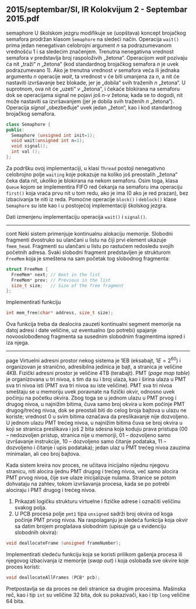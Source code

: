 2015/septembar/SI, IR Kolokvijum 2 - Septembar 2015.pdf
--------------------------------------------------------------------------------
semaphore
U školskom jezgru modifikuje se (uopštava)  koncept brojačkog semafora prodržan klasom
`Semaphore` na sledeći način. Operacija `wait()` prima jedan nenegativan celobrojni argument
*n* sa podrazumevanom vrednošću 1 i sa sledećim značenjem.  Trenutna nenegativna vrednost
semafora *v* predstavlja broj raspoloživih „žetona“.  Operacijom *wait* pozivaju
ća nit „traži“ *n* „žetona“ (kod standardnog brojačkog semafora *n* je uvek podrazumevano 1). Ako je trenutna
vrednost *v* semafora veća ili jednaka argumentu *n* operacije *wait*,  ta vrednost v će biti
umanjena za *n*, a nit će nastaviti izvršavanje bez blokade,  jer je „dobila“  svih traženih *n*
„žetona“. U suprotnom, ova nit će „uzeti“ *v* „žetona“, i čekaće blokirana na semaforu dok se
operacijama signal ne pojavi još *n-v* žetona;  kada se to dogodi,  nit može nastaviti sa
izvršavanjem (jer je dobila svih traženih *n* „žetona“).  Operacija *signal* „obezbeđuje“  uvek
jedan „žeton“, kao i kod standardnog brojačkog semafora.
```cpp
class Semaphore {
public:
  Semaphore (unsigned int init=1);
  void wait(unsigned int n=1);
  void signal();
  int val ();
};
```
Za podršku ovoj implementaciji, u klasi `Thread` postoji nenegativno celobrojno polje
`waiting` koje pokazuje na koliko još preostalih „žetona“ čeka data nit, ukoliko je blokirana na
nekom semaforu.  Osim toga, klasa `Queue` kojom se implementira FIFO red čekanja na
semaforu ima operaciju `first()` koja vraća prvu nit u tom redu,  ako je ima (0 ako je red
prazan),  bez izbacivanja te niti iz reda.  Pomoćne operacije `block()`  i `deblock()`  klase
`Semaphore` su iste kao i u postojećoj implementaciji školskog jezgra.

Dati izmenjenu implementaciju operacija `wait()` i `signal()`.

--------------------------------------------------------------------------------
cont
Neki sistem primenjuje kontinualnu alokaciju memorije.  Slobodni fragmenti dvostruko su
ulančani u listu na čiji prvi element ukazuje `fmem_head`.  Fragmenti su ulančani u listu po
rastućem redosledu svojih početnih adresa.   Svaki slobodni fragment predstavljen je
strukturom `FreeMem` koja je smeštena na sam početak tog slobodnog fragmenta:
```cpp
struct FreeMem {
  FreeMem* next; // Next in the list
  FreeMem* prev; // Previous in the list
  size_t size;   // Size of the free fragment
};
```
Implementirati funkciju
```cpp
int mem_free(char* address, size_t size);
```
Ova funkcija treba da dealocira zauzeti kontinualni segment memorije na datoj adresi i date
veličine,  uz eventualno (po potrebi)  spajanje novooslobođenog fragmenta sa susednim
slobodnim fragmentima ispred i iza njega.

--------------------------------------------------------------------------------
page
Virtuelni adresni prostor nekog sistema je 1EB (eksabajt, $1E=2^{60}$) i organizovan je stranično,
adresibilna jedinica je bajt, a stranica je veličine 4KB. Fizički adresni prostor je veličine 4TB
(terabajt).  PMT (*page map table*)  je organizovana u tri nivoa,  s tim da su i broj ulaza,  kao i
širina ulaza u PMT sva tri nivoa isti (PMT sva tri nivoa su iste veličine). PMT sva tri nivoa
smeštaju se u memoriju uvek poravnate na fizički okvir,  odnosno uvek počinju na početku
okvira.  Zbog toga se u jednom ulazu u PMT prvog i drugog nivoa,  u najnižim bitima, čuva
samo broj okvira u kom počinje PMT drugog/trećeg nivoa, dok se preostali biti do celog broja
bajtova u ulazu ne koriste;  vrednost 0 u svim bitima označava da preslikavanje nije
dozvoljeno. U jednom ulazu PMT trećeg nivoa, u najnižim bitima čuva se broj okvira u koji
se stranica preslikava i još 2 bita sdesna koja koduju prava pristupa (00 – nedozvoljen pristup,
stranica nije u memoriji, 01 – dozvoljeno samo izvršavanje instrukcije, 10 – dozvoljeno samo
čitanje podataka,  11 –  dozvoljeno i čitanje i upis podataka);  jedan ulaz u PMT trećeg nivoa
zauzima minimalan, ali ceo broj bajtova.

Kada sistem kreira nov proces,  ne učitava inicijalno nijednu njegovu stranicu,  niti alocira
ijednu PMT drugog i trećeg nivoa,  već samo alocira PMT prvog nivoa, čije sve ulaze
inicijalizuje nulama. Stranice se potom dohvataju na zahtev, tokom izvršavanja procesa, kada
se po potrebi alociraju i PMT drugog i trećeg nivoa.

1. Prikazati logičku strukturu virtuelne i fizičke adrese i označiti veličinu svakog polja.
2. U PCB procesa polje `pmt1` tipa `unsigned` sadrži broj okvira od koga počinje PMT
prvog nivoa.  Na raspolaganju je sledeća funkcija koja okvir sa datim brojem proglašava
slobodnim (upisuje ga u evidenciju slobodnih okvira):
```cpp
void deallocateFrame (unsigned frameNumber);
```
Implementirati sledeću funkciju koja se koristi prilikom gašenja procesa ili njegovog
izbacivanja iz memorije (*swap out*) i koja oslobađa sve okvire koje proces koristi:
```cpp
void deallocateAllFrames (PCB* pcb);
```
Pretpostavlja se da proces ne deli stranice sa drugim procesima. Mašinska reč, kao i tip `int` su
veličine 32 bita, dok su pokazivači, kao i tip `long` veličine 64 bita.
